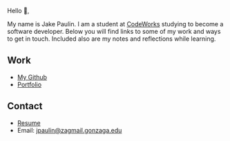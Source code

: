 Hello 👋, 

My name is Jake Paulin. I am a student at [CodeWorks](https://boisecodeworks.com) studying to become a software developer. Below you will find links to some of my work and ways to get in touch. Included also are my notes and reflections while learning. 

## Work

  + [My Github](https://github.com/Jakeepaulin)
  + [Portfolio](https://Jakeepaulin.github.io/)

## Contact

  + [Resume](https://Jakeepaulin.github.io/resume)
  + Email: jpaulin@zagmail.gonzaga.edu
  

